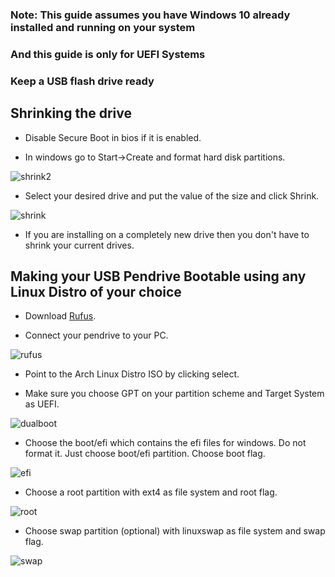 ### Note: This guide assumes you have Windows 10 already installed and running on your system
### And this guide is only for UEFI Systems
### Keep a USB flash drive ready

## Shrinking the drive

- Disable Secure Boot in bios if it is enabled.

- In windows go to Start->Create and format hard disk partitions.

![shrink2](shrink2.png)

- Select your desired drive and put the value of the size and click Shrink.

![shrink](shrink.png)

- If you are installing on a completely new drive then you don't have to shrink your current drives.

## Making your USB Pendrive Bootable using any Linux Distro of your choice

- Download [Rufus](https://rufus.ie/en/).

- Connect your pendrive to your PC.

![rufus](rufus.png)

- Point to the Arch Linux Distro ISO by clicking select.

- Make sure you choose GPT on your partition scheme and Target System as UEFI.

![dualboot](dualboot.png)

- Choose the boot/efi which contains the efi files for windows.
Do not format it. Just choose boot/efi partition. Choose boot flag.

![efi](efi.png)

- Choose a root partition with ext4 as file system and root flag.

![root](root.png)

- Choose swap partition (optional) with linuxswap as file system and swap flag.

![swap](swap.png)

